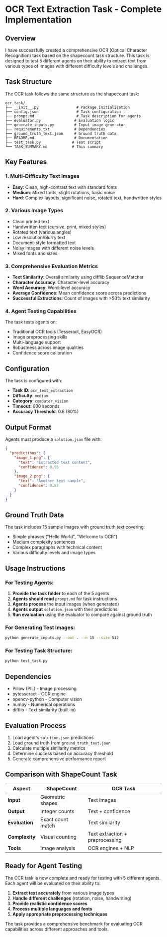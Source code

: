 # OCR Text Extraction Task - Complete Implementation

## Overview

I have successfully created a comprehensive OCR (Optical Character Recognition) task based on the shapecount task structure. This task is designed to test 5 different agents on their ability to extract text from various types of images with different difficulty levels and challenges.

## Task Structure

The OCR task follows the same structure as the shapecount task:

```
ocr_task/
├── __init__.py                 # Package initialization
├── config.json                 # Task configuration
├── prompt.md                   # Task description for agents
├── evaluator.py               # Evaluation logic
├── generate_inputs.py         # Input image generator
├── requirements.txt           # Dependencies
├── ground_truth_text.json     # Ground truth data
├── README.md                  # Documentation
├── test_task.py              # Test script
└── TASK_SUMMARY.md           # This summary
```

## Key Features

### 1. **Multi-Difficulty Text Images**
- **Easy**: Clean, high-contrast text with standard fonts
- **Medium**: Mixed fonts, slight rotations, basic noise
- **Hard**: Complex layouts, significant noise, rotated text, handwritten styles

### 2. **Various Image Types**
- Clean printed text
- Handwritten text (cursive, print, mixed styles)
- Rotated text (various angles)
- Low resolution/blurry text
- Document-style formatted text
- Noisy images with different noise levels
- Mixed fonts and sizes

### 3. **Comprehensive Evaluation Metrics**
- **Text Similarity**: Overall similarity using difflib SequenceMatcher
- **Character Accuracy**: Character-level accuracy
- **Word Accuracy**: Word-level accuracy
- **Average Confidence**: Mean confidence score across predictions
- **Successful Extractions**: Count of images with >50% text similarity

### 4. **Agent Testing Capabilities**
The task tests agents on:
- Traditional OCR tools (Tesseract, EasyOCR)
- Image preprocessing skills
- Multi-language support
- Robustness across image qualities
- Confidence score calibration

## Configuration

The task is configured with:
- **Task ID**: `ocr_text_extraction`
- **Difficulty**: `medium`
- **Category**: `computer_vision`
- **Timeout**: 600 seconds
- **Accuracy Threshold**: 0.8 (80%)

## Output Format

Agents must produce a `solution.json` file with:

```json
{
  "predictions": {
    "image_1.png": {
      "text": "Extracted text content",
      "confidence": 0.95
    },
    "image_2.png": {
      "text": "Another text sample", 
      "confidence": 0.87
    }
  }
}
```

## Ground Truth Data

The task includes 15 sample images with ground truth text covering:
- Simple phrases ("Hello World", "Welcome to OCR")
- Medium complexity sentences
- Complex paragraphs with technical content
- Various difficulty levels and image types

## Usage Instructions

### For Testing Agents:

1. **Provide the task folder** to each of the 5 agents
2. **Agents should read** `prompt.md` for task instructions
3. **Agents process** the input images (when generated)
4. **Agents output** `solution.json` with their predictions
5. **Run evaluation** using the evaluator to compare against ground truth

### For Generating Test Images:

```bash
python generate_inputs.py --out . --n 15 --size 512
```

### For Testing Task Structure:

```bash
python test_task.py
```

## Dependencies

- Pillow (PIL) - Image processing
- pytesseract - OCR engine
- opencv-python - Computer vision
- numpy - Numerical operations
- difflib - Text similarity (built-in)

## Evaluation Process

1. Load agent's `solution.json` predictions
2. Load ground truth from `ground_truth_text.json`
3. Calculate multiple similarity metrics
4. Determine success based on accuracy threshold
5. Generate comprehensive performance report

## Comparison with ShapeCount Task

| Aspect | ShapeCount | OCR Task |
|--------|------------|----------|
| **Input** | Geometric shapes | Text images |
| **Output** | Integer counts | Text + confidence |
| **Evaluation** | Exact count match | Text similarity |
| **Complexity** | Visual counting | Text extraction + preprocessing |
| **Tools** | Image analysis | OCR engines + NLP |

## Ready for Agent Testing

The OCR task is now complete and ready for testing with 5 different agents. Each agent will be evaluated on their ability to:

1. **Extract text accurately** from various image types
2. **Handle different challenges** (rotation, noise, handwriting)
3. **Provide realistic confidence scores**
4. **Process multiple languages and fonts**
5. **Apply appropriate preprocessing techniques**

The task provides a comprehensive benchmark for evaluating OCR capabilities across different approaches and tools.
